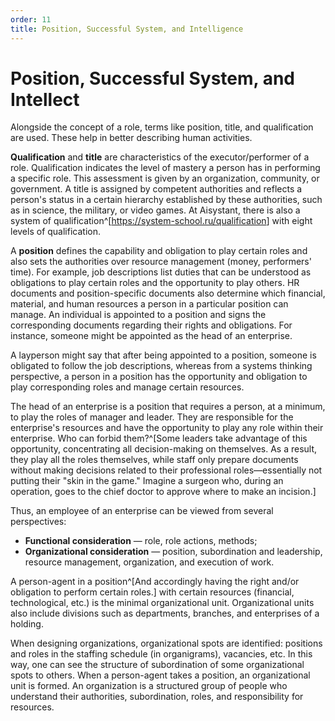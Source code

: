 ```yaml
---
order: 11
title: Position, Successful System, and Intelligence
---
```


# Position, Successful System, and Intellect

Alongside the concept of a role, terms like position, title, and qualification are used. These help in better describing human activities.

**Qualification** and **title** are characteristics of the executor/performer of a role. Qualification indicates the level of mastery a person has in performing a specific role. This assessment is given by an organization, community, or government. A title is assigned by competent authorities and reflects a person's status in a certain hierarchy established by these authorities, such as in science, the military, or video games. At Aisystant, there is also a system of qualification^[<https://system-school.ru/qualification>] with eight levels of qualification.

A **position** defines the capability and obligation to play certain roles and also sets the authorities over resource management (money, performers' time). For example, job descriptions list duties that can be understood as obligations to play certain roles and the opportunity to play others. HR documents and position-specific documents also determine which financial, material, and human resources a person in a particular position can manage. An individual is appointed to a position and signs the corresponding documents regarding their rights and obligations. For instance, someone might be appointed as the head of an enterprise.

A layperson might say that after being appointed to a position, someone is obligated to follow the job descriptions, whereas from a systems thinking perspective, a person in a position has the opportunity and obligation to play corresponding roles and manage certain resources.

The head of an enterprise is a position that requires a person, at a minimum, to play the roles of manager and leader. They are responsible for the enterprise's resources and have the opportunity to play any role within their enterprise. Who can forbid them?^[Some leaders take advantage of this opportunity, concentrating all decision-making on themselves. As a result, they play all the roles themselves, while staff only prepare documents without making decisions related to their professional roles—essentially not putting their "skin in the game." Imagine a surgeon who, during an operation, goes to the chief doctor to approve where to make an incision.]

Thus, an employee of an enterprise can be viewed from several perspectives:

* **Functional consideration** — role, role actions, methods;
* **Organizational consideration** — position, subordination and leadership, resource management, organization, and execution of work.

A person-agent in a position^[And accordingly having the right and/or obligation to perform certain roles.] with certain resources (financial, technological, etc.) is the minimal organizational unit. Organizational units also include divisions such as departments, branches, and enterprises of a holding.

When designing organizations, organizational spots are identified: positions and roles in the staffing schedule (in organigrams), vacancies, etc. In this way, one can see the structure of subordination of some organizational spots to others. When a person-agent takes a position, an organizational unit is formed. An organization is a structured group of people who understand their authorities, subordination, roles, and responsibility for resources.